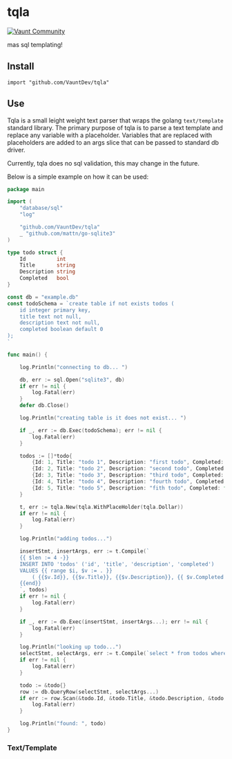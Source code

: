 # tqla

[![Vaunt Community](https://api.vaunt.dev/v1/github/entities/VauntDev/repositories/undefined/badges/community)](https://community.vaunt.dev/board/VauntDev/repository/undefined)

mas sql templating!

## Install

`import "github.com/VauntDev/tqla"`

## Use

Tqla is a small leight weight text parser that wraps the golang `text/template` standard library. The primary purpose of tqla is to parse a text template and replace any variable with a placeholder. Variables that are replaced with placeholders are added to an args slice that can be passed to standard db driver.

Currently, tqla does no sql validation, this may change in the future.

Below is a simple example on how it can be used:

```go
package main

import (
    "database/sql"
    "log"

    "github.com/VauntDev/tqla"
    _ "github.com/mattn/go-sqlite3"
)

type todo struct {
    Id          int
    Title       string
    Description string
    Completed   bool
}

const db = "example.db"
const todoSchema = `create table if not exists todos (
    id integer primary key,
    title text not null,
    description text not null,
    completed boolean default 0
);
`

func main() {

    log.Println("connecting to db... ")

    db, err := sql.Open("sqlite3", db)
    if err != nil {
        log.Fatal(err)
    }
    defer db.Close()

    log.Println("creating table is it does not exist... ")

    if _, err := db.Exec(todoSchema); err != nil {
        log.Fatal(err)
    }

    todos := []*todo{
        {Id: 1, Title: "todo 1", Description: "first todo", Completed: false},
        {Id: 2, Title: "todo 2", Description: "second todo", Completed: false},
        {Id: 3, Title: "todo 3", Description: "third todo", Completed: false},
        {Id: 4, Title: "todo 4", Description: "fourth todo", Completed: false},
        {Id: 5, Title: "todo 5", Description: "fith todo", Completed: false},
    }

    t, err := tqla.New(tqla.WithPlaceHolder(tqla.Dollar))
    if err != nil {
        log.Fatal(err)
    }

    log.Println("adding todos...")

    insertStmt, insertArgs, err := t.Compile(`
    {{ $len := 4 -}}
    INSERT INTO 'todos' ('id', 'title', 'description', 'completed')
    VALUES {{ range $i, $v := . }}
        ( {{$v.Id}}, {{$v.Title}}, {{$v.Description}}, {{ $v.Completed }} ){{if lt $i $len}},{{else}};{{end -}}
    {{end}}
    `, todos)
    if err != nil {
        log.Fatal(err)
    }

    if _, err := db.Exec(insertStmt, insertArgs...); err != nil {
        log.Fatal(err)
    }

    log.Println("looking up todo...")
    selectStmt, selectArgs, err := t.Compile(`select * from todos where id={{ . }}`, 5)
    if err != nil {
        log.Fatal(err)
    }

    todo := &todo{}
    row := db.QueryRow(selectStmt, selectArgs...)
    if err := row.Scan(&todo.Id, &todo.Title, &todo.Description, &todo.Completed); err != nil {
        log.Fatal(err)
    }

    log.Println("found: ", todo)
}
```

### Text/Template
